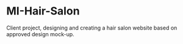 # MI-Hair-Salon
Client project, designing and creating a hair salon website based on approved design mock-up.
